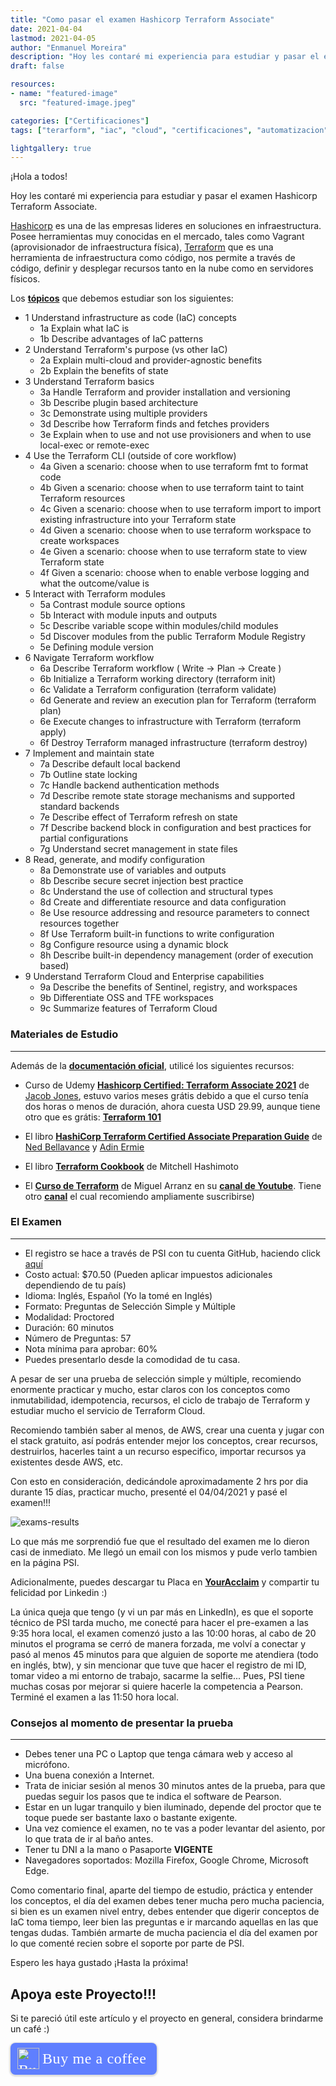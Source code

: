 ```yaml
---
title: "Como pasar el examen Hashicorp Terraform Associate"
date: 2021-04-04
lastmod: 2021-04-05
author: "Enmanuel Moreira"
description: "Hoy les contaré mi experiencia para estudiar y pasar el examen Hashicorp Terraform Associate."
draft: false

resources:
- name: "featured-image"
  src: "featured-image.jpeg"

categories: ["Certificaciones"]
tags: ["terarform", "iac", "cloud", "certificaciones", "automatizacion", "infraestructura"]

lightgallery: true
---
```


<!--more-->

¡Hola a todos!

Hoy les contaré mi experiencia para estudiar y pasar el examen Hashicorp Terraform Associate.  

[Hashicorp](https://www.hashicorp.com/) es una de las empresas lideres en soluciones en infraestructura. Posee herramientas muy conocidas en el mercado, tales como Vagrant (aprovisionador de infraestructura física), [Terraform](https://www.terraform.io/) que es una herramienta de infraestructura como código, nos permite a través de código, definir y desplegar recursos tanto en la nube como en servidores físicos.  

Los **[tópicos](https://learn.hashicorp.com/tutorials/terraform/associate-study?in=terraform/certification)** que debemos estudiar son los siguientes:  

* 1	Understand infrastructure as code (IaC) concepts  
  * 1a	Explain what IaC is  
  * 1b	Describe advantages of IaC patterns  
* 2	Understand Terraform's purpose (vs other IaC)  
  * 2a	Explain multi-cloud and provider-agnostic benefits  
  * 2b	Explain the benefits of state  
* 3	Understand Terraform basics
  * 3a	Handle Terraform and provider installation and versioning
  * 3b	Describe plugin based architecture
  * 3c	Demonstrate using multiple providers
  * 3d	Describe how Terraform finds and fetches providers
  * 3e	Explain when to use and not use provisioners and when to use local-exec or remote-exec
* 4	Use the Terraform CLI (outside of core workflow)
  * 4a	Given a scenario: choose when to use terraform fmt to format code
  * 4b	Given a scenario: choose when to use terraform taint to taint Terraform resources
  * 4c	Given a scenario: choose when to use terraform import to import existing infrastructure into your Terraform state
  * 4d	Given a scenario: choose when to use terraform workspace to create workspaces
  * 4e	Given a scenario: choose when to use terraform state to view Terraform state
  * 4f	Given a scenario: choose when to enable verbose logging and what the outcome/value is
* 5	Interact with Terraform modules
  * 5a	Contrast module source options
  * 5b	Interact with module inputs and outputs
  * 5c	Describe variable scope within modules/child modules
  * 5d	Discover modules from the public Terraform Module Registry
  * 5e	Defining module version
* 6	Navigate Terraform workflow
  * 6a	Describe Terraform workflow ( Write -> Plan -> Create )
  * 6b	Initialize a Terraform working directory (terraform init)
  * 6c	Validate a Terraform configuration (terraform validate)
  * 6d	Generate and review an execution plan for Terraform (terraform plan)
  * 6e	Execute changes to infrastructure with Terraform (terraform apply)
  * 6f	Destroy Terraform managed infrastructure (terraform destroy)
* 7	Implement and maintain state
  * 7a	Describe default local backend
  * 7b	Outline state locking
  * 7c	Handle backend authentication methods
  * 7d	Describe remote state storage mechanisms and supported standard backends
  * 7e	Describe effect of Terraform refresh on state
  * 7f	Describe backend block in configuration and best practices for partial configurations
  * 7g	Understand secret management in state files
* 8	Read, generate, and modify configuration
  * 8a	Demonstrate use of variables and outputs
  * 8b	Describe secure secret injection best practice
  * 8c	Understand the use of collection and structural types
  * 8d	Create and differentiate resource and data configuration
  * 8e	Use resource addressing and resource parameters to connect resources together
  * 8f	Use Terraform built-in functions to write configuration
  * 8g	Configure resource using a dynamic block
  * 8h	Describe built-in dependency management (order of execution based)
* 9	Understand Terraform Cloud and Enterprise capabilities
  * 9a	Describe the benefits of Sentinel, registry, and workspaces
  * 9b	Differentiate OSS and TFE workspaces
  * 9c	Summarize features of Terraform Cloud  

### Materiales de Estudio

***

Además de la **[documentación oficial](https://www.terraform.io/docs/index.html)**, utilicé los siguientes recursos:  

- Curso de Udemy **[Hashicorp Certified: Terraform Associate 2021](https://www.udemy.com/course/hashicorp-certified-terraform-associate/)** de [Jacob Jones](https://www.udemy.com/user/jacob-jones-3/), estuvo varios meses grátis debido a que el curso tenía dos horas o menos de duración, ahora cuesta USD 29.99, aunque tiene otro que es grátis: **[Terraform 101](https://www.udemy.com/course/terraform-101/)**  

- El libro **[HashiCorp Terraform Certified Associate Preparation Guide](https://leanpub.com/terraform-certified)** de [Ned Bellavance](https://leanpub.com/u/edwardbellavanceuvE79nd2fzVVXRcxlTG1pg) y [Adin Ermie](https://leanpub.com/u/AErmie)  

- El libro **[Terraform Cookbook](https://www.amazon.com/Terraform-Cookbook-Efficiently-Infrastructure-platforms-ebook/dp/B08H8XD9W4)** de Mitchell Hashimoto  

- El **[Curso de Terraform](https://www.youtube.com/watch?v=ec4qHgJQM7c&list=PLfW3im2fiA7XDjPgS9uzgv5Zeyhi_QE9Y)** de Miguel Arranz en su **[canal de Youtube](https://www.youtube.com/c/MiguelArranz)**. Tiene otro **[canal](https://www.youtube.com/channel/UCjeMXFMvba_j7vE6vZKus-Q)** el cual recomiendo ampliamente suscribirse)  

### El Examen

***

- El registro se hace a través de PSI con tu cuenta GitHub, haciendo click [aquí](https://hashicorp-certifications.zendesk.com/hc/en-us/articles/360049382552)
- Costo actual: $70.50 (Pueden aplicar impuestos adicionales dependiendo de tu país)  
- Idioma: Inglés, Español (Yo la tomé en Inglés)  
- Formato: Preguntas de Selección Simple y Múltiple  
- Modalidad: Proctored  
- Duración: 60 minutos  
- Número de Preguntas: 57  
- Nota mínima para aprobar: 60%  
- Puedes presentarlo desde la comodidad de tu casa.  

A pesar de ser una prueba de selección simple y múltiple, recomiendo enormente practicar y mucho, estar claros con los conceptos como inmutabilidad, idempotencia, recursos, el ciclo de trabajo de Terraform y estudiar mucho el servicio de Terraform Cloud.

Recomiendo también saber al menos, de AWS, crear una cuenta y jugar con el stack gratuito, así podrás entender mejor los conceptos, crear recursos, destruirlos, hacerles taint a un recurso especifico, importar recursos ya existentes desde AWS, etc.  

Con esto en consideración, dedicándole aproximadamente 2 hrs por dia durante 15 días, practicar mucho, presenté el 04/04/2021 y pasé el examen!!!  

![exams-results](/images/terraform-associate/resultados.png "Exam Score 04/04/2021")

Lo que más me sorprendió fue que el resultado del examen me lo dieron casi de inmediato. Me llegó un email con los mismos y pude verlo tambien en la página PSI.  

Adicionalmente, puedes descargar tu Placa en **[YourAcclaim](https://www.youracclaim.com/)** y compartir tu felicidad por Linkedin :)  

La única queja que tengo (y vi un par más en LinkedIn), es que el soporte técnico de PSI tarda mucho, me conecté para hacer el pre-examen a las 9:35 hora local, el examen comenzó justo a las 10:00 horas, al cabo de 20 minutos el programa se cerró de manera forzada, me volví a conectar y pasó al menos 45 minutos para que alguien de soporte me atendiera (todo en inglés, btw), y sin mencionar que tuve que hacer el registro de mi ID, tomar video a mi entorno de trabajo, sacarme la selfie... Pues, PSI tiene muchas cosas por mejorar si quiere hacerle la competencia a Pearson. Terminé el examen a las 11:50 hora local.  

### Consejos al momento de presentar la prueba

***

- Debes tener una PC o Laptop que tenga cámara web y acceso al micrófono.  
- Una buena conexión a Internet.  
- Trata de iniciar sesión al menos 30 minutos antes de la prueba, para que puedas seguir los pasos que te indica el software de Pearson.  
- Estar en un lugar tranquilo y bien iluminado, depende del proctor que te toque puede ser bastante laxo o bastante exigente.  
- Una vez comience el examen, no te vas a poder levantar del asiento, por lo que trata de ir al baño antes.  
- Tener tu DNI a la mano o Pasaporte **VIGENTE**  
- Navegadores soportados: Mozilla Firefox, Google Chrome, Microsoft Edge.  

Como comentario final, aparte del tiempo de estudio, práctica y entender los conceptos, el día del examen debes tener mucha pero mucha paciencia, si bien es un examen nivel entry, debes entender que digerir conceptos de IaC toma tiempo, leer bien las preguntas e ir marcando aquellas en las que tengas dudas. También armarte de mucha paciencia el día del examen por lo que comenté recien sobre el soporte por parte de PSI.  

Espero les haya gustado ¡Hasta la próxima!

## Apoya este Proyecto!!!

Si te pareció útil este artículo y el proyecto en general, considera brindarme un café :)

<style>.bmc-button img{height: 34px !important;width: 35px !important;margin-bottom: 1px !important;box-shadow: none !important;border: none !important;vertical-align: middle !important;}.bmc-button{padding: 7px 15px 7px 10px !important;line-height: 35px !important;height:51px !important;text-decoration: none !important;display:inline-flex !important;color:#ffffff !important;background-color:#5F7FFF !important;border-radius: 8px !important;border: 1px solid transparent !important;font-size: 24px !important;letter-spacing: 0.6px !important;box-shadow: 0px 1px 2px rgba(190, 190, 190, 0.5) !important;-webkit-box-shadow: 0px 1px 2px 2px rgba(190, 190, 190, 0.5) !important;margin: 0 auto !important;font-family:'Cookie', cursive !important;-webkit-box-sizing: border-box !important;box-sizing: border-box !important;}.bmc-button:hover, .bmc-button:active, .bmc-button:focus {-webkit-box-shadow: 0px 1px 2px 2px rgba(190, 190, 190, 0.5) !important;text-decoration: none !important;box-shadow: 0px 1px 2px 2px rgba(190, 190, 190, 0.5) !important;opacity: 0.85 !important;color:#ffffff !important;}</style><link href="https://fonts.googleapis.com/css?family=Cookie" rel="stylesheet"><a class="bmc-button" target="_blank" href="https://www.buymeacoffee.com/enmanuelmoreira"><img src="https://cdn.buymeacoffee.com/buttons/bmc-new-btn-logo.svg" alt="Buy me a coffee"><span style="margin-left:5px;font-size:24px !important;">Buy me a coffee</span></a>
